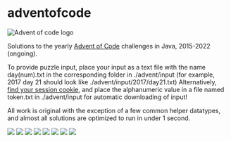 # adventofcode
![Advent of code logo](url "https://dansanderson.com/lab-notes/advent-of-code-mega65/aoc2.png")

Solutions to the yearly [Advent of Code](https://adventofcode.com/2022/about) challenges in Java, 2015-2022 (ongoing).

To provide puzzle input, place your input as a text file with the name day(num).txt in the corresponding folder in ./advent/input (for example, 2017 day 21 should look like ./advent/input/2017/day21.txt)
Alternatively, [find your session cookie](https://www.youtube.com/watch?v=tUd33_CXCzE), and place the alphanumeric value in a file named token.txt in ./advent/input for automatic downloading of input!

All work is original with the exception of a few common helper datatypes, and almost all solutions are optimized to run in under 1 second.
<!-- begin-year-badge -->
[![](https://img.shields.io/badge/2022-10%20stars-944a1b)](./advent/aoc2022)
[![](https://img.shields.io/badge/2021-50%20stars-239323)](./advent/aoc2021)
[![](https://img.shields.io/badge/2020-50%20stars-239323)](./advent/aoc2020)
[![](https://img.shields.io/badge/2019-50%20stars-239323)](./advent/aoc2019)
[![](https://img.shields.io/badge/2018-50%20stars-239323)](./advent/aoc2018)
[![](https://img.shields.io/badge/2017-50%20stars-239323)](./advent/aoc2017)
[![](https://img.shields.io/badge/2016-50%20stars-239323)](./advent/aoc2016)
[![](https://img.shields.io/badge/2015-50%20stars-239323)](./advent/aoc2015)
<!-- end-year-badge -->
